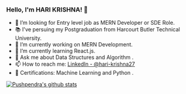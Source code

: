 ### Hello, I'm HARI KRISHNA! 👋


- 🤔 I’m looking for Entry level job as MERN Developer or SDE Role.
- :books: I've persuing my Postgraduation from Harcourt Butler Technical University.
- 🔭 I’m currently working on MERN Development. 
- 🌱 I’m currently learning React.js. 
- 💬 Ask me about Data Structures and Algorithm .
- 📫 How to reach me: [LinkedIn - @hari-krishna27](https://www.linkedin.com/in/hari-krishna27/)
- :page_facing_up: Certifications: Machine Learning and Python .

[![Pushpendra's github stats](https://github-readme-stats.vercel.app/api?username=imkrishna27)](https://github.com/imkrishna27/github-readme-stats)
